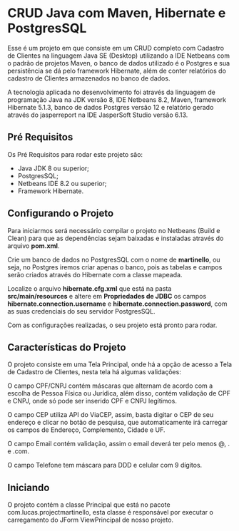 # CRUD Java com Maven, Hibernate e PostgresSQL

Esse é um projeto em que consiste em um CRUD completo com Cadastro de Clientes na linguagem Java SE (Desktop) utilizando a IDE Netbeans com o padrão de projetos Maven, o banco de dados utilizado é o Postgres e sua persistência se dá pelo framework Hibernate, além de conter relatórios do cadastro de Clientes armazenados no banco de dados.

A tecnologia aplicada no desenvolvimento foi através da linguagem de programação Java na JDK versão 8, IDE Netbeans 8.2, Maven, framework Hibernate 5.1.3, banco de dados Postgres versão 12 e relatório gerado através do jasperreport na IDE JasperSoft Studio versão 6.13.


## Pré Requisitos

Os Pré Requisitos para rodar este projeto são:

- Java JDK 8 ou superior;
- PostgresSQL;
- Netbeans IDE 8.2 ou superior;
- Framework Hibernate.


## Configurando o Projeto

Para iniciarmos será necessário compilar o projeto no Netbeans (Build e Clean) para que as dependências sejam baixadas e instaladas através do arquivo **pom.xml**.

Crie um banco de dados no PostgresSQL com o nome de **martinello**, ou seja, no Postgres iremos criar apenas o banco, pois as tabelas e campos serão criados através do Hibernate com a classe mapeada.

Localize o arquivo **hibernate.cfg.xml** que está na pasta **src/main/resources** e altere em **Propriedades de JDBC** os campos **hibernate.connection.username** e **hibernate.connection.password**, com as suas credenciais do seu servidor PostgresSQL.

Com as configurações realizadas, o seu projeto está pronto para rodar.


## Características do Projeto

O projeto consiste em uma Tela Principal, onde há a opção de acesso a Tela de Cadastro de Clientes, nesta tela há algumas validações:

O campo CPF/CNPJ contém máscaras que alternam de acordo com a escolha de Pessoa Física ou Jurídica, além disso, contém validação de CPF e CNPJ, onde só pode ser inserido CPF e CNPJ legítimos.

O campo CEP utiliza API do ViaCEP, assim, basta digitar o CEP de seu endereço e clicar no botão de pesquisa, que automaticamente irá carregar os campos de Endereço, Complemento, Cidade e UF.

O campo Email contém validação, assim o email deverá ter pelo menos @, . e .com.

O campo Telefone tem máscara para DDD e celular com 9 dígitos.


## Iniciando

O projeto contém a classe Principal que está no pacote com.lucas.projectmartinello, esta classe é responsável por executar o carregamento do JForm ViewPrincipal de nosso projeto.
